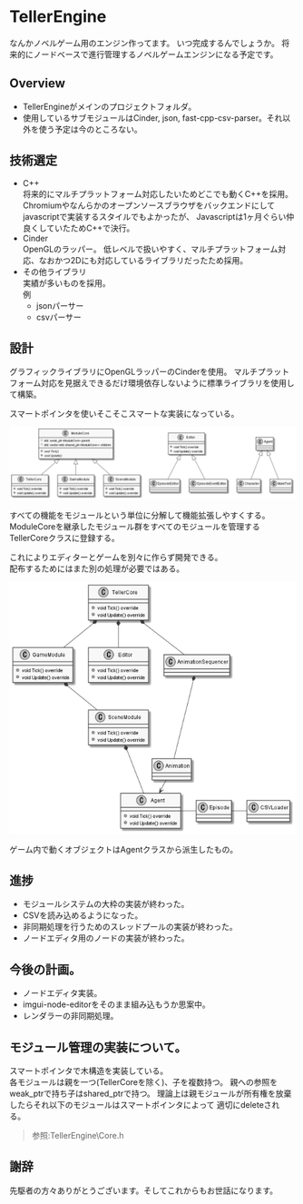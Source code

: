 # TellerEngine
なんかノベルゲーム用のエンジン作ってます。
いつ完成するんでしょうか。
将来的にノードベースで進行管理するノベルゲームエンジンになる予定です。

## Overview
* TellerEngineがメインのプロジェクトフォルダ。
* 使用しているサブモジュールはCinder, json, fast-cpp-csv-parser。それ以外を使う予定は今のところない。

## 技術選定
* C++  
    将来的にマルチプラットフォーム対応したいためどこでも動くC++を採用。Chromiumやなんらかのオープンソースブラウザをバックエンドにしてjavascriptで実装するスタイルでもよかったが、   Javascriptは1ヶ月ぐらい仲良くしていたためC++で決行。
* Cinder  
  OpenGLのラッパー。  低レベルで扱いやすく、マルチプラットフォーム対応、なおかつ2Dにも対応しているライブラリだったため採用。
* その他ライブラリ  
  実績が多いものを採用。  
  例
  * jsonパーサー
  * csvパーサー


## 設計

グラフィックライブラリにOpenGLラッパーのCinderを使用。
マルチプラットフォーム対応を見据えできるだけ環境依存しないように標準ライブラリを使用して構築。

スマートポインタを使いそこそこスマートな実装になっている。

<img src="out\plantuml\ClassDiagram.png">

すべての機能をモジュールという単位に分解して機能拡張しやすくする。　　
ModuleCoreを継承したモジュール群をすべてのモジュールを管理するTellerCoreクラスに登録する。

これによりエディターとゲームを別々に作らず開発できる。  
配布するためにはまた別の処理が必要ではある。

<img src=out\plantuml\Stack.png>

ゲーム内で動くオブジェクトはAgentクラスから派生したもの。

## 進捗
* モジュールシステムの大枠の実装が終わった。
* CSVを読み込めるようになった。
* 非同期処理を行うためのスレッドプールの実装が終わった。
* ノードエディタ用のノードの実装が終わった。

## 今後の計画。
* ノードエディタ実装。
* imgui-node-editorをそのまま組み込もうか思案中。
* レンダラーの非同期処理。

## モジュール管理の実装について。
スマートポインタで木構造を実装している。  
各モジュールは親を一つ(TellerCoreを除く)、子を複数持つ。
親への参照をweak_ptrで持ち子はshared_ptrで持つ。
理論上は親モジュールが所有権を放棄したらそれ以下のモジュールはスマートポインタによって
適切にdeleteされる。

>参照:TellerEngine\Core.h

## 謝辞
先駆者の方々ありがとうございます。そしてこれからもお世話になります。

